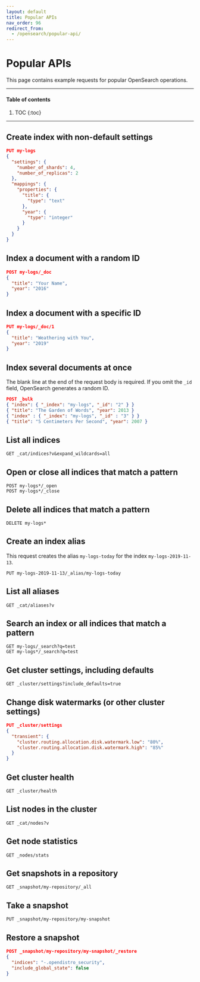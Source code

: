 ```yaml
---
layout: default
title: Popular APIs
nav_order: 96
redirect_from:
  - /opensearch/popular-api/
---
```


# Popular APIs

This page contains example requests for popular OpenSearch operations.


---

#### Table of contents
1. TOC
{:toc}


---

## Create index with non-default settings

```json
PUT my-logs
{
  "settings": {
    "number_of_shards": 4,
    "number_of_replicas": 2
  },
  "mappings": {
    "properties": {
      "title": {
        "type": "text"
      },
      "year": {
        "type": "integer"
      }
    }
  }
}
```


## Index a document with a random ID

```json
POST my-logs/_doc
{
  "title": "Your Name",
  "year": "2016"
}
```


## Index a document with a specific ID

```json
PUT my-logs/_doc/1
{
  "title": "Weathering with You",
  "year": "2019"
}
```


## Index several documents at once

The blank line at the end of the request body is required. If you omit the `_id` field, OpenSearch generates a random ID.

```json
POST _bulk
{ "index": { "_index": "my-logs", "_id": "2" } }
{ "title": "The Garden of Words", "year": 2013 }
{ "index" : { "_index": "my-logs", "_id" : "3" } }
{ "title": "5 Centimeters Per Second", "year": 2007 }

```


## List all indices

```
GET _cat/indices?v&expand_wildcards=all
```


## Open or close all indices that match a pattern

```
POST my-logs*/_open
POST my-logs*/_close
```


## Delete all indices that match a pattern

```
DELETE my-logs*
```


## Create an index alias

This request creates the alias `my-logs-today` for the index `my-logs-2019-11-13`.

```
PUT my-logs-2019-11-13/_alias/my-logs-today
```


## List all aliases

```
GET _cat/aliases?v
```


## Search an index or all indices that match a pattern

```
GET my-logs/_search?q=test
GET my-logs*/_search?q=test
```


## Get cluster settings, including defaults

```
GET _cluster/settings?include_defaults=true
```


## Change disk watermarks (or other cluster settings)

```json
PUT _cluster/settings
{
  "transient": {
    "cluster.routing.allocation.disk.watermark.low": "80%",
    "cluster.routing.allocation.disk.watermark.high": "85%"
  }
}
```


## Get cluster health

```
GET _cluster/health
```


## List nodes in the cluster

```
GET _cat/nodes?v
```


## Get node statistics

```
GET _nodes/stats
```


## Get snapshots in a repository

```
GET _snapshot/my-repository/_all
```


## Take a snapshot

```
PUT _snapshot/my-repository/my-snapshot
```


## Restore a snapshot

```json
POST _snapshot/my-repository/my-snapshot/_restore
{
  "indices": "-.opendistro_security",
  "include_global_state": false
}
```
